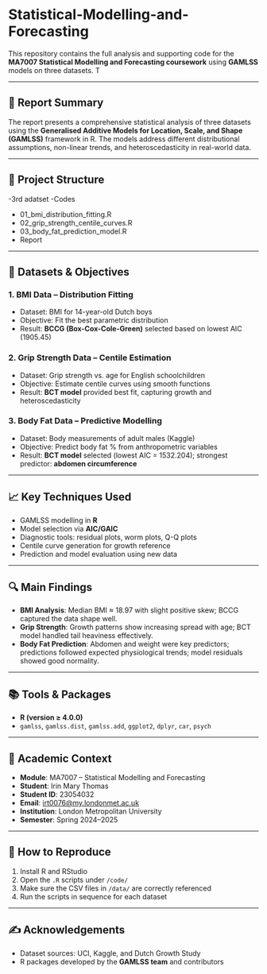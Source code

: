 # Statistical-Modelling-and-Forecasting
This repository contains the full analysis and supporting code for the **MA7007 Statistical Modelling and Forecasting coursework** using **GAMLSS** models on three datasets. T

---

## 📄 Report Summary

The report presents a comprehensive statistical analysis of three datasets using the **Generalised Additive Models for Location, Scale, and Shape (GAMLSS)** framework in R. The models address different distributional assumptions, non-linear trends, and heteroscedasticity in real-world data.

---

## 📂 Project Structure
-3rd adatset
-Codes 
  - 01_bmi_distribution_fitting.R
  - 02_grip_strength_centile_curves.R
  - 03_body_fat_prediction_model.R
- Report
---

## 🧪 Datasets & Objectives

### 1. **BMI Data – Distribution Fitting**
- Dataset: BMI for 14-year-old Dutch boys
- Objective: Fit the best parametric distribution
- Result: **BCCG (Box-Cox-Cole-Green)** selected based on lowest AIC (1905.45)

### 2. **Grip Strength Data – Centile Estimation**
- Dataset: Grip strength vs. age for English schoolchildren
- Objective: Estimate centile curves using smooth functions
- Result: **BCT model** provided best fit, capturing growth and heteroscedasticity

### 3. **Body Fat Data – Predictive Modelling**
- Dataset: Body measurements of adult males (Kaggle)
- Objective: Predict body fat % from anthropometric variables
- Result: **BCT model** selected (lowest AIC = 1532.204); strongest predictor: **abdomen circumference**

---

## 📈 Key Techniques Used

- GAMLSS modelling in **R**
- Model selection via **AIC/GAIC**
- Diagnostic tools: residual plots, worm plots, Q-Q plots
- Centile curve generation for growth reference
- Prediction and model evaluation using new data

---

## 🔍 Main Findings

- **BMI Analysis**: Median BMI ≈ 18.97 with slight positive skew; BCCG captured the data shape well.
- **Grip Strength**: Growth patterns show increasing spread with age; BCT model handled tail heaviness effectively.
- **Body Fat Prediction**: Abdomen and weight were key predictors; predictions followed expected physiological trends; model residuals showed good normality.

---

## 📚 Tools & Packages

- **R (version ≥ 4.0.0)**
- `gamlss`, `gamlss.dist`, `gamlss.add`, `ggplot2`, `dplyr`, `car`, `psych`

---

## 🧠 Academic Context

- **Module**: MA7007 – Statistical Modelling and Forecasting  
- **Student**: Irin Mary Thomas  
- **Student ID**: 23054032  
- **Email**: irt0076@my.londonmet.ac.uk  
- **Institution**: London Metropolitan University  
- **Semester**: Spring 2024–2025

---

## 📌 How to Reproduce

1. Install R and RStudio
2. Open the `.R` scripts under `/code/`
3. Make sure the CSV files in `/data/` are correctly referenced
4. Run the scripts in sequence for each dataset

---


## ✍️ Acknowledgements

- Dataset sources: UCI, Kaggle, and Dutch Growth Study
- R packages developed by the **GAMLSS team** and contributors

